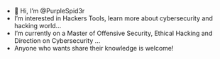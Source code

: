 - 👋 Hi, I’m @PurpleSpid3r
- I’m interested in Hackers Tools, learn more about cybersecurity and hacking world...
- I’m currently on a Master of Offensive Security, Ethical Hacking and Direction on Cybersecurity ...
- Anyone who wants share their knowledge is welcome!

<!---
If you read this, you can contact to me whit on rosedragonight@gmail.com
--->
